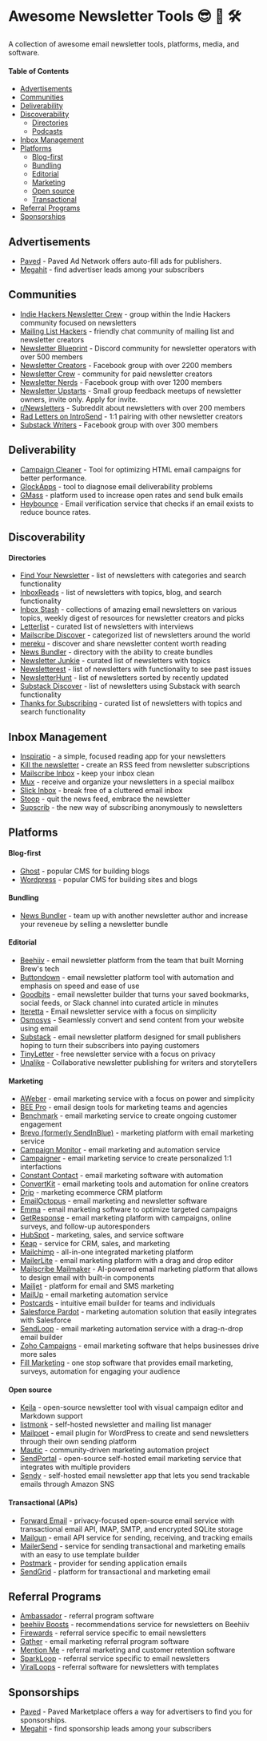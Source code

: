 # Awesome Newsletter Tools 😎 📩 🛠

A collection of awesome email newsletter tools, platforms, media, and software.

#### Table of Contents

- [Advertisements](#advertisements)
- [Communities](#communities)
- [Deliverability](#deliverability)
- [Discoverability](#discoverability)
  - [Directories](#directories)
  - [Podcasts](#podcasts)
- [Inbox Management](#inbox-management)
- [Platforms](#platforms)
  - [Blog-first](#blog-first)
  - [Bundling](#bundling)
  - [Editorial](#editorial)
  - [Marketing](#marketing)
  - [Open source](#open-source)
  - [Transactional](#transactional)
- [Referral Programs](#referral-programs)
- [Sponsorships](#sponsorships)

## Advertisements

- [Paved](https://www.paved.com/publishers) - Paved Ad Network offers auto-fill ads for publishers.
- [Megahit](https://www.megahit.app/) - find advertiser leads among your subscribers

## Communities

- [Indie Hackers Newsletter Crew](https://www.indiehackers.com/group/newsletter-crew) - group within the Indie Hackers community focused on newsletters
- [Mailing List Hackers](https://www.mailinglisthackers.com/chat) - friendly chat community of mailing list and newsletter creators
- [Newsletter Blueprint](https://lab.newsletterblueprint.com/) - Discord community for newsletter operators with over 500 members
- [Newsletter Creators](https://www.facebook.com/groups/NewsletterCreators/) - Facebook group with over 2200 members
- [Newsletter Crew](https://newslettercrew.com/) - community for paid newsletter creators
- [Newsletter Nerds](https://www.facebook.com/groups/NewsletterNerds/) - Facebook group with over 1200 members
- [Newsletter Upstarts](https://bit.ly/newslttring) - Small group feedback meetups of newsletter owners, invite only. Apply for invite.
- [r/Newsletters](http://reddit.com/r/newsletters) - Subreddit about newsletters with over 200 members
- [Rad Letters on IntroSend](https://www.introsend.com/communities/rad-letters/join) - 1:1 pairing with other newsletter creators
- [Substack Writers](https://www.facebook.com/groups/substackwriters) - Facebook group with over 300 members

## Deliverability

- [Campaign Cleaner](https://campaigncleaner.com/) - Tool for optimizing HTML email campaigns for better performance.
- [GlockApps](https://glockapps.com/) - tool to diagnose email deliverability problems
- [GMass](https://www.gmass.co/) - platform used to increase open rates and send bulk emails
- [Heybounce](https://www.heybounce.io) - Email verification service that checks if an email exists to reduce bounce rates.

## Discoverability

#### Directories

- [Find Your Newsletter](https://findnewsletters.com/) - list of newsletters with categories and search functionality
- [InboxReads](https://inboxreads.co/) - list of newsletters with topics, blog, and search functionality
- [Inbox Stash](https://inboxstash.com/) - collections of amazing email newsletters on various topics, weekly digest of resources for newsletter creators and picks
- [Letterlist](https://letterlist.com/) - curated list of newsletters with interviews
- [Mailscribe Discover](https://mailscribe.com/discover) - categorized list of newsletters around the world
- [mereku](http://mereku.com/) - discover and share newsletter content worth reading
- [News Bundler](https://newsbundler.com/) - directory with the ability to create bundles
- [Newsletter Junkie](https://newsletterjunkie.com/) - curated list of newsletters with topics
- [Newsletterest](https://newsletterest.com/) - list of newsletters with functionality to see past issues
- [NewsletterHunt](https://newsletterhunt.com/) - list of newsletters sorted by recently updated
- [Substack Discover](https://substack.com/discover) - list of newsletters using Substack with search functionality
- [Thanks for Subscribing](https://www.thanksforsubscribing.app/) - curated list of newsletters with topics and search functionality

## Inbox Management

- [Inspiratio](https://inspirat.io/) - a simple, focused reading app for your newsletters
- [Kill the newsletter](https://www.kill-the-newsletter.com/) - create an RSS feed from newsletter subscriptions
- [Mailscribe Inbox](https://mailscribe.com/page/inbox) - keep your inbox clean
- [Mux](https://mux.to/) - receive and organize your newsletters in a special mailbox
- [Slick Inbox](https://slickinbox.com/) - break free of a cluttered email inbox
- [Stoop](https://stoopinbox.com/) - quit the news feed, embrace the newsletter
- [Supscrib](https://supscrib.com/) - the new way of subscribing anonymously to newsletters

## Platforms

#### Blog-first

- [Ghost](https://ghost.org/) - popular CMS for building blogs
- [Wordpress](https://wordpress.com/) - popular CMS for building sites and blogs

#### Bundling

- [News Bundler](https://newsbundler.com/) - team up with another newsletter author and increase your reveneue by selling a newsletter bundle

#### Editorial

- [Beehiiv](https://www.beehiiv.com/) - email newsletter platform from the team that built Morning Brew's tech
- [Buttondown](https://buttondown.email/) - email newsletter platform tool with automation and emphasis on speed and ease of use
- [Goodbits](https://goodbits.io/) - email newsletter builder that turns your saved bookmarks, social feeds, or Slack channel into curated article in minutes
- [Iteretta](https://iteretta.com/) - Email newsletter service with a focus on simplicity
- [Osmosys](https://yellowbrim.com/osmosys) - Seamlessly convert and send content from your website using email
- [Substack](https://substack.com/) - email newsletter platform designed for small publishers hoping to turn their subscribers into paying customers
- [TinyLetter](https://tinyletter.com/) - free newsletter service with a focus on privacy
- [Unalike](https://unalike.net/) - Collaborative newsletter publishing for writers and storytellers

#### Marketing

- [AWeber](https://www.aweber.com/email-newsletters.htm) - email marketing service with a focus on power and simplicity
- [BEE Pro](https://beefree.io/bee-pro/) - email design tools for marketing teams and agencies
- [Benchmark](https://www.benchmarkemail.com/) - email marketing service to create ongoing customer engagement
- [Brevo (formerly SendInBlue)](https://www.sendinblue.com/) - marketing platform with email marketing service
- [Campaign Monitor](https://www.campaignmonitor.com/) - email marketing and automation service
- [Campaigner](https://www.campaigner.com/) - email marketing service to create personalized 1:1 interfactions
- [Constant Contact](https://blogs.constantcontact.com/) - email marketing software with automation
- [ConvertKit](https://convertkit.com/) - email marketing tools and automation for online creators
- [Drip](https://www.drip.com/) - marketing ecommerce CRM platform
- [EmailOctopus](https://emailoctopus.com/) - email marketing and newsletter software
- [Emma](http://myemma.com/) - email marketing software to optimize targeted campaigns
- [GetResponse](https://www.getresponse.com/) - email marketing platform with campaigns, online surveys, and follow-up autoresponders
- [HubSpot](https://www.hubspot.com/products/marketing/email) - marketing, sales, and service software
- [Keap](https://keap.com/) - service for CRM, sales, and marketing
- [Mailchimp](https://mailchimp.com/) - all-in-one integrated marketing platform
- [MailerLite](https://www.mailerlite.com/features/newsletter-editor) - email marketing platform with a drag and drop editor
- [Mailscribe Mailmaker](https://mailscribe.com/page/mailmaker) - AI-powered email marketing platform that allows to design email with built-in components
- [Mailjet](https://www.mailjet.com/) - platform for email and SMS marketing
- [MailUp](https://www.mailup.com/) - email marketing automation service
- [Postcards](https://designmodo.com/postcards/) - intuitive email builder for teams and individuals
- [Salesforce Pardot](https://www.pardot.com/) - marketing automation solution that easily integrates with Salesforce
- [SendLoop](https://sendloop.com/) - email marketing automation service with a drag-n-drop email builder
- [Zoho Campaigns](https://www.zoho.com/campaigns/) - email marketing software that helps businesses drive more sales
- [Fill Marketing](https://fillmarketing.com/) - one stop software that provides email marketing, surveys, automation for engaging your audience

#### Open source

- [Keila](https://www.keila.io/) - open-source newsletter tool with visual campaign editor and Markdown support 
- [listmonk](https://listmonk.app/) - self-hosted newsletter and mailing list manager
- [Mailpoet](https://www.mailpoet.com/) - email plugin for WordPress to create and send newsletters through their own sending platform
- [Mautic](https://www.mautic.org/) - community-driven marketing automation project
- [SendPortal](https://sendportal.io/) - open-source self-hosted email marketing service that integrates with multiple providers
- [Sendy](https://sendy.co/) - self-hosted email newsletter app that lets you send trackable emails through Amazon SNS

#### Transactional (APIs)

- [Forward Email](https://forwardemail.net) - privacy-focused open-source email service with transactional email API, IMAP, SMTP, and encrypted SQLite storage
- [Mailgun](https://www.mailgun.com/) - email API service for sending, receiving, and tracking emails
- [MailerSend](https://www.mailersend.com/) - service for sending transactional and marketing emails with an easy to use template builder
- [Postmark](https://postmarkapp.com/) - provider for sending application emails
- [SendGrid](https://sendgrid.com/) - platform for transactional and marketing email

## Referral Programs

- [Ambassador](https://www.getambassador.com/) - referral program software
- [beehiiv Boosts](https://www.beehiiv.com/features/boosts) - recommendations service for newsletters on Beehiiv
- [Firewards](https://www.firewards.com/) - referral service specific to email newsletters
- [Gather](https://hq.gathercustomers.com/) - email marketing referral program software
- [Mention Me](https://www.mention-me.com/) - referral marketing and customer retention software
- [SparkLoop](https://sparkloop.app/) - referral service specific to email newsletters
- [ViralLoops](http://viral-loops.com/) - referral software for newsletters with templates

## Sponsorships

- [Paved](https://www.paved.com/publishers) - Paved Marketplace offers a way for advertisers to find you for sponsorships.
- [Megahit](https://www.megahit.app/) - find sponsorship leads among your subscribers

